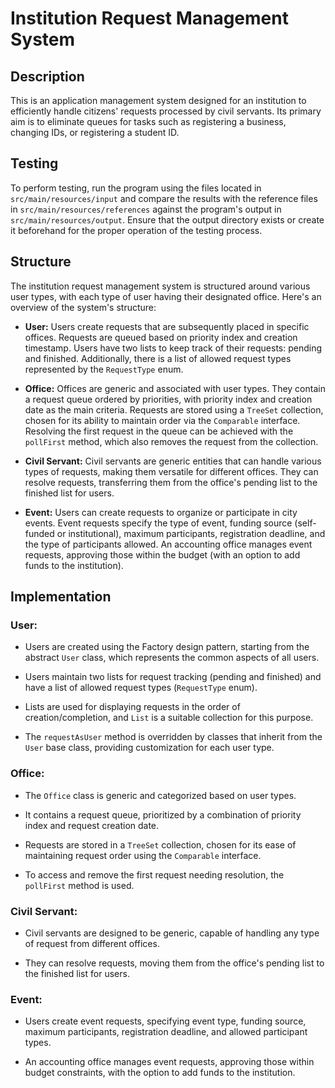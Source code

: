 # Institution Request Management System

## Description

This is an application management system designed for an institution to efficiently handle citizens' requests processed by civil servants. Its primary aim is to eliminate queues for tasks such as registering a business, changing IDs, or registering a student ID.

## Testing

To perform testing, run the program using the files located in `src/main/resources/input` and compare the results with the reference files in `src/main/resources/references` against the program's output in `src/main/resources/output`. Ensure that the output directory exists or create it beforehand for the proper operation of the testing process.

## Structure

The institution request management system is structured around various user types, with each type of user having their designated office. Here's an overview of the system's structure:

- **User:** Users create requests that are subsequently placed in specific offices. Requests are queued based on priority index and creation timestamp. Users have two lists to keep track of their requests: pending and finished. Additionally, there is a list of allowed request types represented by the `RequestType` enum.

- **Office:** Offices are generic and associated with user types. They contain a request queue ordered by priorities, with priority index and creation date as the main criteria. Requests are stored using a `TreeSet` collection, chosen for its ability to maintain order via the `Comparable` interface. Resolving the first request in the queue can be achieved with the `pollFirst` method, which also removes the request from the collection.

- **Civil Servant:** Civil servants are generic entities that can handle various types of requests, making them versatile for different offices. They can resolve requests, transferring them from the office's pending list to the finished list for users.

- **Event:** Users can create requests to organize or participate in city events. Event requests specify the type of event, funding source (self-funded or institutional), maximum participants, registration deadline, and the type of participants allowed. An accounting office manages event requests, approving those within the budget (with an option to add funds to the institution).

## Implementation

### User:

- Users are created using the Factory design pattern, starting from the abstract `User` class, which represents the common aspects of all users.

- Users maintain two lists for request tracking (pending and finished) and have a list of allowed request types (`RequestType` enum).

- Lists are used for displaying requests in the order of creation/completion, and `List` is a suitable collection for this purpose.

- The `requestAsUser` method is overridden by classes that inherit from the `User` base class, providing customization for each user type.

### Office:

- The `Office` class is generic and categorized based on user types.

- It contains a request queue, prioritized by a combination of priority index and request creation date.

- Requests are stored in a `TreeSet` collection, chosen for its ease of maintaining request order using the `Comparable` interface.

- To access and remove the first request needing resolution, the `pollFirst` method is used.

### Civil Servant:

- Civil servants are designed to be generic, capable of handling any type of request from different offices.

- They can resolve requests, moving them from the office's pending list to the finished list for users.

### Event:

- Users create event requests, specifying event type, funding source, maximum participants, registration deadline, and allowed participant types.

- An accounting office manages event requests, approving those within budget constraints, with the option to add funds to the institution.

